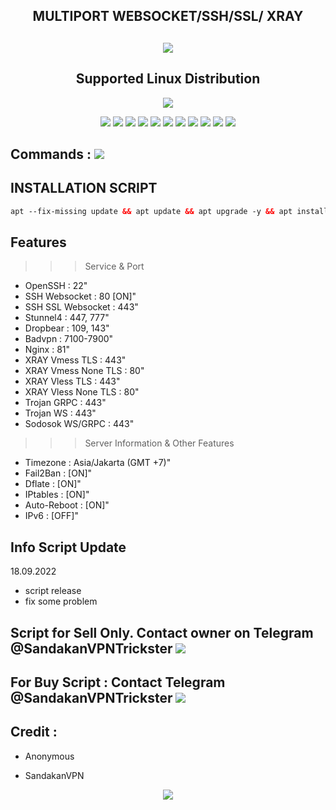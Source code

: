 <h2 align="center">MULTIPORT WEBSOCKET/SSH/SSL/  XRAY</h2>

 <h2 align="center"><img src="https://img.shields.io/badge/AutoScript VPN By SquidVPN-Version 2.0-blue.svg"></h2>


<h2 align="center"> Supported Linux Distribution</h2>
<p align="center"></p>
<p align="center"><img src="https://img.shields.io/static/v1?style=for-the-badge&logo=debian&label=Debian%2010&message=Buster&color=blue"> </p>

<p align="center"><img src="https://img.shields.io/badge/Service-OpenSSH-success.svg"> <img src="https://img.shields.io/badge/Service-Dropbear-success.svg">  <img src="https://img.shields.io/badge/Service-Websocket-success.svg"> <img src="https://img.shields.io/badge/Service-BadVPN-success.svg">  <img src="https://img.shields.io/badge/Service-Stunnel-success.svg">  <img src="https://img.shields.io/badge/Service-SSH/SSL WS-success.svg">  <img src="https://img.shields.io/badge/Service-Squid3-success.svg">  <img
src="https://img.shields.io/badge/Service-Xray-success.svg"> <img src="https://img.shields.io/badge/Service-Trojan WS-success.svg"> <img src="https://img.shields.io/badge/Service-GRPC-success.svg"> <img src="https://img.shields.io/badge/Service-Shadowsocks-success.svg">

## Commands : <img src="https://img.shields.io/static/v1?style=for-the-badge&logo=powershell&label=Shell&message=Bash%20Script&color=lightgray">

## INSTALLATION SCRIPT

  ```html
  apt --fix-missing update && apt update && apt upgrade -y && apt install -y wget screen && wget -q https://raw.githubusercontent.com/SandakanVPNTrickster/MULTIPORT-WSS/main/setup.sh && chmod +x setup.sh && screen -S setup ./setup.sh

  ```
## Features
>>> Service & Port
- OpenSSH                 : 22" 
- SSH Websocket           : 80 [ON]"
- SSH SSL Websocket       : 443"
- Stunnel4                : 447, 777"
- Dropbear                : 109, 143"
- Badvpn                  : 7100-7900"
- Nginx                   : 81"
- XRAY  Vmess TLS         : 443"
- XRAY  Vmess None TLS    : 80"
- XRAY  Vless TLS         : 443"
- XRAY  Vless None TLS    : 80"
- Trojan GRPC             : 443"
- Trojan WS               : 443"
- Sodosok WS/GRPC         : 443"
>>> Server Information & Other Features
- Timezone                : Asia/Jakarta (GMT +7)" 
- Fail2Ban                : [ON]" 
- Dflate                  : [ON]" 
- IPtables                : [ON]" 
- Auto-Reboot             : [ON]" 
- IPv6                    : [OFF]"

## Info Script Update
18.09.2022
- script release
- fix some problem



 ## Script for Sell Only. Contact owner on Telegram @SandakanVPNTrickster <a href="https://t.me/SandakanVPNTrickster" target=”_blank”><img src="https://img.shields.io/static/v1?style=for-the-badge&logo=Telegram&label=Telegram&message=Click%20Here&color=blue"></a>

 ## For Buy Script : Contact Telegram @SandakanVPNTrickster <a href="https://t.me/SandakanVPNTrickster" target=”_blank”><img src="https://img.shields.io/static/v1?style=for-the-badge&logo=Telegram&label=Telegram&message=Click%20Here&color=blue"></a>

## Credit :

*   Anonymous

*   SandakanVPN

<p align="center">
  <a><img src="https://img.shields.io/badge/Copyright%20©-SquidVPN%20AutoScriptVPN%202022.%20All%20rights%20reserved...-blueviolet.svg" style="max-width:200%;">
    </p>
   </p>
